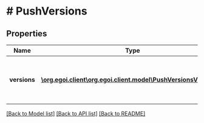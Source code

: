 # # PushVersions

## Properties

Name | Type | Description | Notes
------------ | ------------- | ------------- | -------------
**versions** | [**\org.egoi.client\org.egoi.client.model\PushVersionsVersions[]**](PushVersionsVersions.md) | Array of stats for each operating system version | [optional] 

[[Back to Model list]](../../README.md#documentation-for-models) [[Back to API list]](../../README.md#documentation-for-api-endpoints) [[Back to README]](../../README.md)


